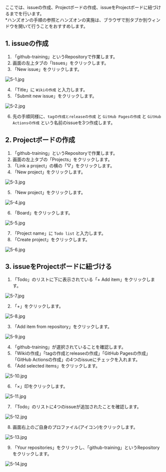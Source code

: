 ここでは、issueの作成、Projectボードの作成、issueをProjectボードに紐づけるまでを行います。  
*ハンズオンの手順の参照とハンズオンの実施は、ブラウザで別タブか別ウィンドウを開いて行うことをおすすめします。

## 1. issueの作成

1. 「github-training」というRepositoryで作業します。
2. 画面の左上タブの「Issues」をクリックします。
3. 「New issue」をクリックします。

![5-1.jpg](./img/5/5-1.jpg)

4. 「Title」に `Wikiの作成` と入力します。
5. 「Submit new issue」をクリックします。

![5-2.jpg](./img/5/5-2.jpg)

6. 先の手順同様に、`tagの作成とreleaseの作成` と `GitHub Pagesの作成` と `GitHub Actionsの作成` という名前のissueを3つ作成します。

## 2. Projectボードの作成

1. 「github-training」というRepositoryで作業します。
2. 画面の左上タブの「Projects」をクリックします。
3. 「Link a project」の横の「▽」をクリックします。
4. 「New project」をクリックします。

![5-3.jpg](./img/5/5-3.jpg)

5. 「New project」をクリックします。

![5-4.jpg](./img/5/5-4.jpg)

6. 「Board」をクリックします。

![5-5.jpg](./img/5/5-5.jpg)

7. 「Project name」に `Todo list` と入力します。
8. 「Create project」をクリックします。

![5-6.jpg](./img/5/5-6.jpg)

## 3. issueをProjectボードに紐づける

1. 「Todo」のリストに下に表示されている「+ Add item」をクリックします。

![5-7.jpg](./img/5/5-7.jpg)

2. 「+」をクリックします。

![5-8.jpg](./img/5/5-8.jpg)

3. 「Add item from repository」をクリックします。

![5-9.jpg](./img/5/5-9.jpg)

4. 「github-training」が選択されていることを確認します。
5. 「Wikiの作成」「tagの作成とreleaseの作成」「GitHub Pagesの作成」「GitHub Actionsの作成」の4つのissueにチェックを入れます。
6. 「Add selected items」をクリックします。

![5-10.jpg](./img/5/5-10.jpg)

6. 「×」印をクリックします。

![5-11.jpg](./img/5/5-11.jpg)

7. 「Todo」のリストに4つのissueが追加されたことを確認します。

![5-12.jpg](./img/5/5-12.jpg)

8. 画面右上のご自身のプロファイル(アイコン)をクリックします。

![5-13.jpg](./img/5/5-13.jpg)

9.  「Your repositories」をクリックし、「github-training」というRepositoryをクリックします。

![5-14.jpg](./img/5/5-14.jpg)
